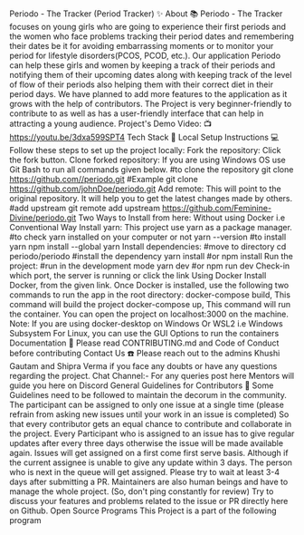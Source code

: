 Periodo - The Tracker (Period Tracker) ✨
About 📚 Periodo - The Tracker focuses on young girls who are going to experience their first periods and the women who face problems tracking their period dates and remembering their dates be it for avoiding embarrassing moments or to monitor your period for lifestyle disorders(PCOS, PCOD, etc.). Our application Periodo can help these girls and women by keeping a track of their periods and notifying them of their upcoming dates along with keeping track of the level of flow of their periods also helping them with their correct diet in their period days. We have planned to add more features to the application as it grows with the help of contributors. The Project is very beginner-friendly to contribute to as well as has a user-friendly interface that can help in attracting a young audience.
Project's Demo Video: 📺 https://youtu.be/3dxa599SPT4
Tech Stack 🚀
Local Setup Instructions 💻 Follow these steps to set up the project locally: Fork the repository: Click the fork button. Clone forked repository: If you are using Windows OS use Git Bash to run all commands given below. #to clone the repository git clone https://github.com//periodo.git #Example git clone https://github.com/johnDoe/periodo.git Add remote: This will point to the original repository. It will help you to get the latest changes made by others. #add upstream git remote add upstream https://github.com/Feminine-Divine/periodo.git Two Ways to Install from here:
Without using Docker i.e Conventional Way Install yarn: This project use yarn as a package manager. #to check yarn installed on your computer or not yarn --version #to install yarn npm install --global yarn Install dependencies: #move to directory cd periodo/periodo #install the dependency yarn install #or npm install Run the project: #run in the development mode yarn dev #or npm run dev Check-in which port, the server is running or click the link
Using Docker Install Docker, from the given link. Once Docker is installed, use the following two commands to run the app in the root directory: docker-compose build, This command will build the project docker-compose up, This command will run the container. You can open the project on localhost:3000 on the machine. Note: If you are using docker-desktop on Windows Or WSL2 i.e Windows Subsystem For Linux, you can use the GUI Options to run the containers Documentation 📃 Please read CONTRIBUTING.md and Code of Conduct before contributing Contact Us ☎️ Please reach out to the admins Khushi Gautam and Shipra Verma if you face any doubts or have any questions regarding the project. Chat Channel:- For any queries post here Mentors will guide you here on Discord General Guidelines for Contributors 🚧 Some Guidelines need to be followed to maintain the decorum in the community. The participant can be assigned to only one issue at a single time (please refrain from asking new issues until your work in an issue is completed) So that every contributor gets an equal chance to contribute and collaborate in the project. Every Participant who is assigned to an issue has to give regular updates after every three days otherwise the issue will be made available again. Issues will get assigned on a first come first serve basis. Although if the current assignee is unable to give any update within 3 days. The person who is next in the queue will get assigned. Please try to wait at least 3-4 days after submitting a PR. Maintainers are also human beings and have to manage the whole project. (So, don't ping constantly for review) Try to discuss your features and problems related to the issue or PR directly here on Github. Open Source Programs This Project is a part of the following program



